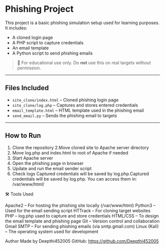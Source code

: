 # Phishing Project

This project is a basic phishing simulation setup used for learning purposes. It includes:

- A cloned login page
- A PHP script to capture credentials
- An email template
- A Python script to send phishing emails

> 🚨 For educational use only. Do **not** use this on real targets without permission.

---

## Files Included

- `site_clone/index.html` – Cloned phishing login page  
- `site_clone/log.php` – Captures and stores entered credentials  
- `email_template.html` – HTML template used in the phishing email  
- `send_email.py` – Sends the phishing email to targets

---

## How to Run

1. Clone the repository
2.Move cloned site to Apache server directory
3. Move log.php and index.html to root of Apache if needed
4. Start Apache server
5. Open the phishing page in browser
6. Update and run the email sender script
7. Check logs
Captured credentials will be saved by log.php.Captured credentials will be saved by log.php. You can access them in:
/var/www/html/

🛠️ Tools Used

Apache2 – For hosting the phishing site locally (/var/www/html)
Python3 – Used for the email sending script
HTTrack – For cloning target websites
PHP – log.php used to capture and store credentials
HTML/CSS – To design the email template and phishing page
Git – Version control and collaboration
Gmail SMTP – For sending phishing emails (via smtp.gmail.com)
Linux (Kali) – The operating system used for development

Author
Made by Deepthi452005
GitHub: https://github.com/Deepthi452005
